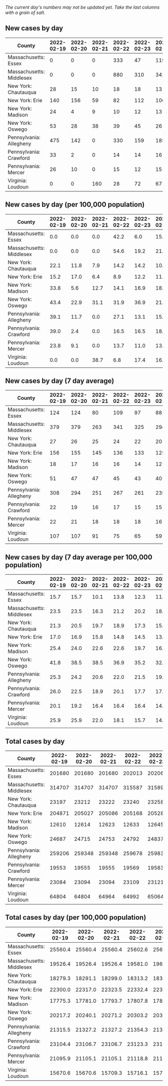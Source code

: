 _The current day's numbers may not be updated yet. Take the last columns with a grain of salt._
## New cases by day

| County | 2022-02-19 | 2022-02-20 | 2022-02-21 | 2022-02-22 | 2022-02-23 | 2022-02-24 | 2022-02-25 |
| --- | --- | --- | --- | --- | --- | --- | --- |
| Massachusetts: Essex | 0 | 0 | 0 | 333 | 47 | 119 | 84 |
| Massachusetts: Middlesex | 0 | 0 | 0 | 880 | 310 | 341 | 320 |
| New York: Chautauqua | 28 | 15 | 10 | 18 | 18 | 13 | 10 |
| New York: Erie | 140 | 156 | 59 | 82 | 112 | 106 | 114 |
| New York: Madison | 24 | 4 | 9 | 10 | 12 | 13 | 13 |
| New York: Oswego | 53 | 28 | 38 | 39 | 45 | 26 | 45 |
| Pennsylvania: Allegheny | 475 | 142 | 0 | 330 | 159 | 185 | 158 |
| Pennsylvania: Crawford | 33 | 2 | 0 | 14 | 14 | 16 | 9 |
| Pennsylvania: Mercer | 26 | 10 | 0 | 15 | 12 | 15 | 11 |
| Virginia: Loudoun | 0 | 0 | 160 | 28 | 72 | 67 | 43 |

## New cases by day (per 100,000 population)

| County | 2022-02-19 | 2022-02-20 | 2022-02-21 | 2022-02-22 | 2022-02-23 | 2022-02-24 | 2022-02-25 |
| --- | --- | --- | --- | --- | --- | --- | --- |
| Massachusetts: Essex | 0.0 | 0.0 | 0.0 | 42.2 | 6.0 | 15.1 | 10.6 |
| Massachusetts: Middlesex | 0.0 | 0.0 | 0.0 | 54.6 | 19.2 | 21.2 | 19.9 |
| New York: Chautauqua | 22.1 | 11.8 | 7.9 | 14.2 | 14.2 | 10.2 | 7.9 |
| New York: Erie | 15.2 | 17.0 | 6.4 | 8.9 | 12.2 | 11.5 | 12.4 |
| New York: Madison | 33.8 | 5.6 | 12.7 | 14.1 | 16.9 | 18.3 | 18.3 |
| New York: Oswego | 43.4 | 22.9 | 31.1 | 31.9 | 36.9 | 21.3 | 36.9 |
| Pennsylvania: Allegheny | 39.1 | 11.7 | 0.0 | 27.1 | 13.1 | 15.2 | 13.0 |
| Pennsylvania: Crawford | 39.0 | 2.4 | 0.0 | 16.5 | 16.5 | 18.9 | 10.6 |
| Pennsylvania: Mercer | 23.8 | 9.1 | 0.0 | 13.7 | 11.0 | 13.7 | 10.1 |
| Virginia: Loudoun | 0.0 | 0.0 | 38.7 | 6.8 | 17.4 | 16.2 | 10.4 |

## New cases by day (7 day average)

| County | 2022-02-19 | 2022-02-20 | 2022-02-21 | 2022-02-22 | 2022-02-23 | 2022-02-24 | 2022-02-25 |
| --- | --- | --- | --- | --- | --- | --- | --- |
| Massachusetts: Essex | 124 | 124 | 80 | 109 | 97 | 88 | 83 |
| Massachusetts: Middlesex | 379 | 379 | 263 | 341 | 325 | 294 | 264 |
| New York: Chautauqua | 27 | 26 | 25 | 24 | 22 | 20 | 16 |
| New York: Erie | 156 | 155 | 145 | 136 | 133 | 125 | 110 |
| New York: Madison | 18 | 17 | 16 | 16 | 14 | 12 | 12 |
| New York: Oswego | 51 | 47 | 47 | 45 | 43 | 40 | 39 |
| Pennsylvania: Allegheny | 308 | 294 | 251 | 267 | 261 | 235 | 207 |
| Pennsylvania: Crawford | 22 | 19 | 16 | 17 | 15 | 15 | 13 |
| Pennsylvania: Mercer | 22 | 21 | 18 | 18 | 18 | 16 | 13 |
| Virginia: Loudoun | 107 | 107 | 91 | 75 | 65 | 59 | 53 |

## New cases by day (7 day average per 100,000 population)

| County | 2022-02-19 | 2022-02-20 | 2022-02-21 | 2022-02-22 | 2022-02-23 | 2022-02-24 | 2022-02-25 |
| --- | --- | --- | --- | --- | --- | --- | --- |
| Massachusetts: Essex | 15.7 | 15.7 | 10.1 | 13.8 | 12.3 | 11.2 | 10.5 |
| Massachusetts: Middlesex | 23.5 | 23.5 | 16.3 | 21.2 | 20.2 | 18.2 | 16.4 |
| New York: Chautauqua | 21.3 | 20.5 | 19.7 | 18.9 | 17.3 | 15.8 | 12.6 |
| New York: Erie | 17.0 | 16.9 | 15.8 | 14.8 | 14.5 | 13.6 | 12.0 |
| New York: Madison | 25.4 | 24.0 | 22.6 | 22.6 | 19.7 | 16.9 | 16.9 |
| New York: Oswego | 41.8 | 38.5 | 38.5 | 36.9 | 35.2 | 32.8 | 31.9 |
| Pennsylvania: Allegheny | 25.3 | 24.2 | 20.6 | 22.0 | 21.5 | 19.3 | 17.0 |
| Pennsylvania: Crawford | 26.0 | 22.5 | 18.9 | 20.1 | 17.7 | 17.7 | 15.4 |
| Pennsylvania: Mercer | 20.1 | 19.2 | 16.4 | 16.4 | 16.4 | 14.6 | 11.9 |
| Virginia: Loudoun | 25.9 | 25.9 | 22.0 | 18.1 | 15.7 | 14.3 | 12.8 |

## Total cases by day

| County | 2022-02-19 | 2022-02-20 | 2022-02-21 | 2022-02-22 | 2022-02-23 | 2022-02-24 | 2022-02-25 |
| --- | --- | --- | --- | --- | --- | --- | --- |
| Massachusetts: Essex | 201680 | 201680 | 201680 | 202013 | 202060 | 202179 | 202263 |
| Massachusetts: Middlesex | 314707 | 314707 | 314707 | 315587 | 315897 | 316238 | 316558 |
| New York: Chautauqua | 23197 | 23212 | 23222 | 23240 | 23258 | 23271 | 23281 |
| New York: Erie | 204871 | 205027 | 205086 | 205168 | 205280 | 205386 | 205500 |
| New York: Madison | 12610 | 12614 | 12623 | 12633 | 12645 | 12658 | 12671 |
| New York: Oswego | 24687 | 24715 | 24753 | 24792 | 24837 | 24863 | 24908 |
| Pennsylvania: Allegheny | 259206 | 259348 | 259348 | 259678 | 259837 | 260022 | 260180 |
| Pennsylvania: Crawford | 19553 | 19555 | 19555 | 19569 | 19583 | 19599 | 19608 |
| Pennsylvania: Mercer | 23084 | 23094 | 23094 | 23109 | 23121 | 23136 | 23147 |
| Virginia: Loudoun | 64804 | 64804 | 64964 | 64992 | 65064 | 65131 | 65174 |

## Total cases by day (per 100,000 population)

| County | 2022-02-19 | 2022-02-20 | 2022-02-21 | 2022-02-22 | 2022-02-23 | 2022-02-24 | 2022-02-25 |
| --- | --- | --- | --- | --- | --- | --- | --- |
| Massachusetts: Essex | 25560.4 | 25560.4 | 25560.4 | 25602.6 | 25608.5 | 25623.6 | 25634.3 |
| Massachusetts: Middlesex | 19526.4 | 19526.4 | 19526.4 | 19581.0 | 19600.2 | 19621.4 | 19641.3 |
| New York: Chautauqua | 18279.3 | 18291.1 | 18299.0 | 18313.2 | 18327.4 | 18337.6 | 18345.5 |
| New York: Erie | 22300.0 | 22317.0 | 22323.5 | 22332.4 | 22344.6 | 22356.1 | 22368.5 |
| New York: Madison | 17775.3 | 17781.0 | 17793.7 | 17807.8 | 17824.7 | 17843.0 | 17861.3 |
| New York: Oswego | 20217.2 | 20240.1 | 20271.2 | 20303.2 | 20340.0 | 20361.3 | 20398.2 |
| Pennsylvania: Allegheny | 21315.5 | 21327.2 | 21327.2 | 21354.3 | 21367.4 | 21382.6 | 21395.6 |
| Pennsylvania: Crawford | 23104.4 | 23106.7 | 23106.7 | 23123.3 | 23139.8 | 23158.7 | 23169.4 |
| Pennsylvania: Mercer | 21095.9 | 21105.1 | 21105.1 | 21118.8 | 21129.7 | 21143.4 | 21153.5 |
| Virginia: Loudoun | 15670.6 | 15670.6 | 15709.3 | 15716.1 | 15733.5 | 15749.7 | 15760.1 |
